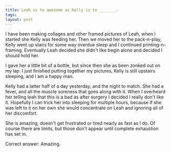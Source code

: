 ```yaml
---
title: Leah is to awesome as Kelly is to _______.
tags: 
layout: post
---
```

I have been making collages and other framed pictures of Leah, when I started she Kelly was feeding her.  Then we moved her to the pack-n-play, Kelly went up stairs for some way overdue sleep and I continued printing-n-framing.  Eventually Leah decided she didn't like begin alone and decided I should hold her.  



I gave her a little bit of a bottle, but since then she as been zonked out on my lap.  I just finished putting together my pictures, Kelly is still upstairs sleeping, and I am a happy man.



Kelly had a latter half of a day yesterday, and the night to match.  She had a fever, and all the muscle soreness that goes along with it.  When I overheard her telling leah that this is a bad as after surgery I decided I really don't like it.  Hopefully I can trick her into sleeping for multiple hours, because if she was left to it on her own she would concentrate on Leah and ignoring all of her discomfort.  



She is amazing, doesn't get frustrated or tired nearly as fast as I do.  Of course there are limits, but those don't appear until complete exhaustion has set in.  



Correct answer: Amazing.
